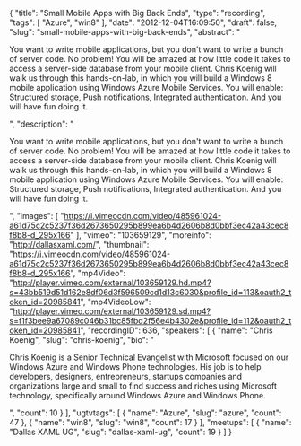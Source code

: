 {
  "title": "Small Mobile Apps with Big Back Ends",
  "type": "recording",
  "tags": [
    "Azure",
    "win8"
  ],
  "date": "2012-12-04T16:09:50",
  "draft": false,
  "slug": "small-mobile-apps-with-big-back-ends",
  "abstract": "<p>You want to write mobile applications, but you don't want to write a bunch of server code. No problem! You will be amazed at how little code it takes to access a server-side database from your mobile client. Chris Koenig will walk us through this hands-on-lab, in which you will build a Windows 8 mobile application using Windows Azure Mobile Services. You will enable: Structured storage, Push notifications, Integrated authentication. And you will have fun doing it. </p>",
  "description": "<p>You want to write mobile applications, but you don't want to write a bunch of server code. No problem! You will be amazed at how little code it takes to access a server-side database from your mobile client. Chris Koenig will walk us through this hands-on-lab, in which you will build a Windows 8 mobile application using Windows Azure Mobile Services. You will enable: Structured storage, Push notifications, Integrated authentication. And you will have fun doing it. </p>",
  "images": [
    "https://i.vimeocdn.com/video/485961024-a61d75c2c5237f36d2673650295b899ea6b4d2606b8d0bbf3ec42a43cec8f8b8-d_295x166"
  ],
  "vimeo": "103659129",
  "moreinfo": "http://dallasxaml.com/",
  "thumbnail": "https://i.vimeocdn.com/video/485961024-a61d75c2c5237f36d2673650295b899ea6b4d2606b8d0bbf3ec42a43cec8f8b8-d_295x166",
  "mp4Video": "http://player.vimeo.com/external/103659129.hd.mp4?s=43bb519d51d162e8df06d3f596509cd1d13c6030&profile_id=113&oauth2_token_id=20985841",
  "mp4VideoLow": "http://player.vimeo.com/external/103659129.sd.mp4?s=f1f3bee9a67089c046b31bc85fbd2f56e4b4302e&profile_id=112&oauth2_token_id=20985841",
  "recordingID": 636,
  "speakers": [
    {
      "name": "Chris Koenig",
      "slug": "chris-koenig",
      "bio": "<p>Chris Koenig is a Senior Technical Evangelist with Microsoft focused on our Windows Azure and Windows Phone technologies.  His job is to help developers, designers, entrepreneurs, startups companies and organizations large and small to find success and riches using Microsoft technology, specifically around Windows Azure and Windows Phone.</p>",
      "count": 10
    }
  ],
  "ugtvtags": [
    {
      "name": "Azure",
      "slug": "azure",
      "count": 47
    },
    {
      "name": "win8",
      "slug": "win8",
      "count": 17
    }
  ],
  "meetups": [
    {
      "name": "Dallas XAML UG",
      "slug": "dallas-xaml-ug",
      "count": 19
    }
  ]
}